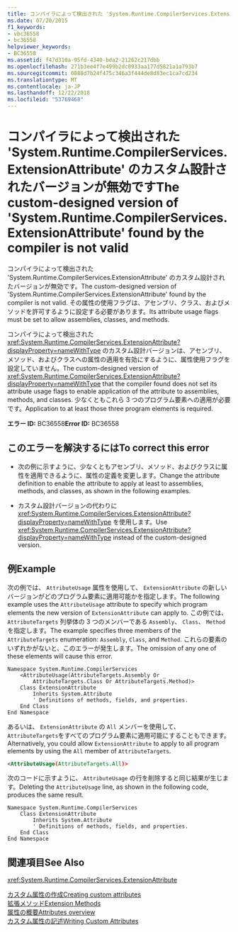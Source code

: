 ```yaml
---
title: コンパイラによって検出された 'System.Runtime.CompilerServices.ExtensionAttribute' のカスタム設計されたバージョンが無効です
ms.date: 07/20/2015
f1_keywords:
- vbc36558
- bc36558
helpviewer_keywords:
- BC36558
ms.assetid: f47d310a-95fd-4340-bda2-21262c217dbb
ms.openlocfilehash: 271b3ee4f7e499b2dc0933aa177d5821a1a793b7
ms.sourcegitcommit: 0888d7b24f475c346a3f444de8d83ec1ca7cd234
ms.translationtype: MT
ms.contentlocale: ja-JP
ms.lasthandoff: 12/22/2018
ms.locfileid: "53769468"
---
```

# <a name="the-custom-designed-version-of-systemruntimecompilerservicesextensionattribute-found-by-the-compiler-is-not-valid"></a><span data-ttu-id="021c0-102">コンパイラによって検出された 'System.Runtime.CompilerServices.ExtensionAttribute' のカスタム設計されたバージョンが無効です</span><span class="sxs-lookup"><span data-stu-id="021c0-102">The custom-designed version of 'System.Runtime.CompilerServices.ExtensionAttribute' found by the compiler is not valid</span></span>
<span data-ttu-id="021c0-103">コンパイラによって検出された 'System.Runtime.CompilerServices.ExtensionAttribute' のカスタム設計されたバージョンが無効です。</span><span class="sxs-lookup"><span data-stu-id="021c0-103">The custom-designed version of 'System.Runtime.CompilerServices.ExtensionAttribute' found by the compiler is not valid.</span></span> <span data-ttu-id="021c0-104">その属性の使用フラグは、アセンブリ、クラス、およびメソッドを許可するように設定する必要があります。</span><span class="sxs-lookup"><span data-stu-id="021c0-104">Its attribute usage flags must be set to allow assemblies, classes, and methods.</span></span>  
  
 <span data-ttu-id="021c0-105">コンパイラによって検出された <xref:System.Runtime.CompilerServices.ExtensionAttribute?displayProperty=nameWithType> のカスタム設計バージョンは、アセンブリ、メソッド、およびクラスへの属性の適用を有効にするように、属性使用フラグを設定していません。</span><span class="sxs-lookup"><span data-stu-id="021c0-105">The custom-designed version of <xref:System.Runtime.CompilerServices.ExtensionAttribute?displayProperty=nameWithType> that the compiler found does not set its attribute usage flags to enable application of the attribute to assemblies, methods, and classes.</span></span> <span data-ttu-id="021c0-106">少なくともこれら 3 つのプログラム要素への適用が必要です。</span><span class="sxs-lookup"><span data-stu-id="021c0-106">Application to at least those three program elements is required.</span></span>  
  
 <span data-ttu-id="021c0-107">**エラー ID:** BC36558</span><span class="sxs-lookup"><span data-stu-id="021c0-107">**Error ID:** BC36558</span></span>  
  
## <a name="to-correct-this-error"></a><span data-ttu-id="021c0-108">このエラーを解決するには</span><span class="sxs-lookup"><span data-stu-id="021c0-108">To correct this error</span></span>  
  
-   <span data-ttu-id="021c0-109">次の例に示すように、少なくともアセンブリ、メソッド、およびクラスに属性を適用できるように、属性の定義を変更します。</span><span class="sxs-lookup"><span data-stu-id="021c0-109">Change the attribute definition to enable the attribute to apply at least to assemblies, methods, and classes, as shown in the following examples.</span></span>  
  
-   <span data-ttu-id="021c0-110">カスタム設計バージョンの代わりに <xref:System.Runtime.CompilerServices.ExtensionAttribute?displayProperty=nameWithType> を使用します。</span><span class="sxs-lookup"><span data-stu-id="021c0-110">Use <xref:System.Runtime.CompilerServices.ExtensionAttribute?displayProperty=nameWithType> instead of the custom-designed version.</span></span>  
  
## <a name="example"></a><span data-ttu-id="021c0-111">例</span><span class="sxs-lookup"><span data-stu-id="021c0-111">Example</span></span>  
 <span data-ttu-id="021c0-112">次の例では、 `AttributeUsage` 属性を使用して、 `ExtensionAttribute` の新しいバージョンがどのプログラム要素に適用可能かを指定します。</span><span class="sxs-lookup"><span data-stu-id="021c0-112">The following example uses the `AttributeUsage` attribute to specify which program elements the new version of `ExtensionAttribute` can apply to.</span></span> <span data-ttu-id="021c0-113">この例では、 `AttributeTargets` 列挙体の 3 つのメンバーである `Assembly`、 `Class`、 `Method`を指定します。</span><span class="sxs-lookup"><span data-stu-id="021c0-113">The example specifies three members of the `AttributeTargets` enumeration: `Assembly`, `Class`, and `Method`.</span></span> <span data-ttu-id="021c0-114">これらの要素のいずれかがないと、このエラーが発生します。</span><span class="sxs-lookup"><span data-stu-id="021c0-114">The omission of any one of these elements will cause this error.</span></span>  
  
```  
Namespace System.Runtime.CompilerServices  
    <AttributeUsage(AttributeTargets.Assembly Or _  
        AttributeTargets.Class Or AttributeTargets.Method)>  
    Class ExtensionAttribute  
        Inherits System.Attribute  
        ' Definitions of methods, fields, and properties.  
    End Class  
End Namespace  
```  
  
 <span data-ttu-id="021c0-115">あるいは、 `ExtensionAttribute` の `All` メンバーを使用して、 `AttributeTargets`をすべてのプログラム要素に適用可能にすることもできます。</span><span class="sxs-lookup"><span data-stu-id="021c0-115">Alternatively, you could allow `ExtensionAttribute` to apply to all program elements by using the `All` member of `AttributeTargets`.</span></span>  
  
```xml  
<AttributeUsage(AttributeTargets.All)>  
```  
  
 <span data-ttu-id="021c0-116">次のコードに示すように、 `AttributeUsage` の行を削除すると同じ結果が生じます。</span><span class="sxs-lookup"><span data-stu-id="021c0-116">Deleting the `AttributeUsage` line, as shown in the following code, produces the same result.</span></span>  
  
```  
Namespace System.Runtime.CompilerServices  
    Class ExtensionAttribute  
        Inherits System.Attribute  
        ' Definitions of methods, fields, and properties.  
    End Class  
End Namespace  
```  
  
## <a name="see-also"></a><span data-ttu-id="021c0-117">関連項目</span><span class="sxs-lookup"><span data-stu-id="021c0-117">See Also</span></span>  
 <xref:System.Runtime.CompilerServices.ExtensionAttribute>  
   
 [<span data-ttu-id="021c0-118">カスタム属性の作成</span><span class="sxs-lookup"><span data-stu-id="021c0-118">Creating custom attributes</span></span>](~/docs/visual-basic/programming-guide/concepts/attributes/creating-custom-attributes.md)  
 [<span data-ttu-id="021c0-119">拡張メソッド</span><span class="sxs-lookup"><span data-stu-id="021c0-119">Extension Methods</span></span>](../../visual-basic/programming-guide/language-features/procedures/extension-methods.md)  
 [<span data-ttu-id="021c0-120">属性の概要</span><span class="sxs-lookup"><span data-stu-id="021c0-120">Attributes overview</span></span>](~/docs/visual-basic/programming-guide/concepts/attributes/index.md)  
 [<span data-ttu-id="021c0-121">カスタム属性の記述</span><span class="sxs-lookup"><span data-stu-id="021c0-121">Writing Custom Attributes</span></span>](../../standard/attributes/writing-custom-attributes.md)
